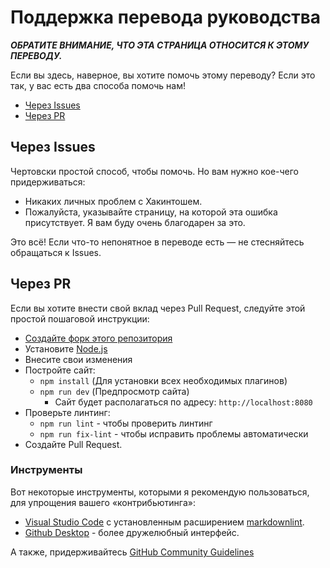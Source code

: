 # Поддержка перевода руководства

***ОБРАТИТЕ ВНИМАНИЕ, ЧТО ЭТА СТРАНИЦА ОТНОСИТСЯ К ЭТОМУ ПЕРЕВОДУ.***

Если вы здесь, наверное, вы хотите помочь этому переводу? Если это так, у вас есть два способа помочь нам!

* [Через Issues](#через-issues)
* [Через PR](#через-pr)

## Через Issues

Чертовски простой способ, чтобы помочь. Но вам нужно кое-чего придерживаться:

* Никаких личных проблем с Хакинтошем.
* Пожалуйста, указывайте страницу, на которой эта ошибка присутствует. Я вам буду очень благодарен за это.

Это всё! Если что-то непонятное в переводе есть — не стесняйтесь обращаться к Issues.

## Через PR

Если вы хотите внести свой вклад через Pull Request, следуйте этой простой пошаговой инструкции:

* [Создайте форк этого репозитория](https://github.com/shijuro/OpenCore-Install-Guide/fork/)
* Установите [Node.js](https://nodejs.org/)
* Внесите свои изменения
* Постройте сайт:
  * `npm install` (Для установки всех необходимых плагинов)
  * `npm run dev` (Предпросмотр сайта)
    * Сайт будет располагаться по адресу: `http://localhost:8080`
* Проверьте линтинг:
  * `npm run lint` - чтобы проверить линтинг
  * `npm run fix-lint` - чтобы исправить проблемы автоматически
* Создайте Pull Request.

### Инструменты

Вот некоторые инструменты, которыми я рекомендую пользоваться, для упрощения вашего «контрибьютинга»:

* [Visual Studio Code](https://code.visualstudio.com) с установленным расширением [markdownlint](https://marketplace.visualstudio.com/items?itemName=DavidAnson.vscode-markdownlint).
* [Github Desktop](https://desktop.github.com) - более дружелюбный интерфейс.

А также, придерживайтесь [GitHub Community Guidelines](https://docs.github.com/en/free-pro-team@latest/github/site-policy/github-community-guidelines)
